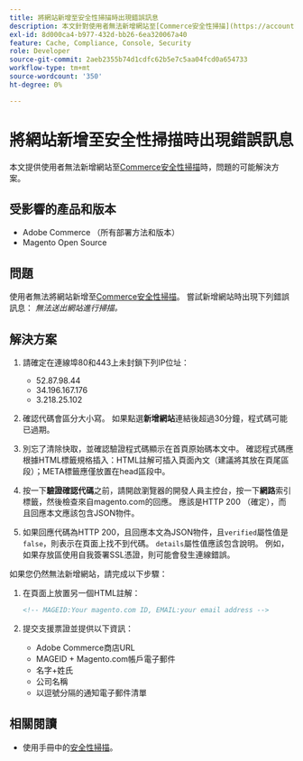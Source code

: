 ```yaml
---
title: 將網站新增至安全性掃描時出現錯誤訊息
description: 本文針對使用者無法新增網站至[Commerce安全性掃描](https://account.magento.com/scanner/dashboard/)的問題提供可能的解決方案。
exl-id: 8d000ca4-b977-432d-bb26-6ea320067a40
feature: Cache, Compliance, Console, Security
role: Developer
source-git-commit: 2aeb2355b74d1cdfc62b5e7c5aa04fcd0a654733
workflow-type: tm+mt
source-wordcount: '350'
ht-degree: 0%

---
```


# 將網站新增至安全性掃描時出現錯誤訊息

本文提供使用者無法新增網站至[Commerce安全性掃描](https://account.magento.com/scanner/dashboard/)時，問題的可能解決方案。

## 受影響的產品和版本

* Adobe Commerce （所有部署方法和版本）
* Magento Open Source

## 問題

使用者無法將網站新增至[Commerce安全性掃描](https://account.magento.com/scanner/dashboard/)。 嘗試新增網站時出現下列錯誤訊息： *無法送出網站進行掃描。*

## 解決方案

1. 請確定在連線埠80和443上未封鎖下列IP位址：
   * 52.87.98.44
   * 34.196.167.176
   * 3.218.25.102

1. 確認代碼會區分大小寫。 如果點選&#x200B;**新增網站**&#x200B;連結後超過30分鐘，程式碼可能已過期。
1. 別忘了清除快取，並確認驗證程式碼顯示在首頁原始碼本文中。 確認程式碼應根據HTML標籤規格插入：HTML註解可插入頁面內文（建議將其放在頁尾區段）；META標籤應僅放置在head區段中。
1. 按一下&#x200B;**驗證確認代碼**&#x200B;之前，請開啟瀏覽器的開發人員主控台，按一下&#x200B;**網路**&#x200B;索引標籤，然後檢查來自magento.com的回應。 應該是HTTP 200 （確定），而且回應本文應該包含JSON物件。
1. 如果回應代碼為HTTP 200，且回應本文為JSON物件，且`verified`屬性值是`false`，則表示在頁面上找不到代碼。 `details`屬性值應該包含說明。 例如，如果存放區使用自我簽署SSL憑證，則可能會發生連線錯誤。

如果您仍然無法新增網站，請完成以下步驟：

1. 在頁面上放置另一個HTML註解：

   ```HTML
   <!-- MAGEID:Your magento.com ID, EMAIL:your email address -->
   ```

1. 提交支援票證並提供以下資訊：
   * Adobe Commerce商店URL
   * MAGEID + Magento.com帳戶電子郵件
   * 名字+姓氏
   * 公司名稱
   * 以逗號分隔的通知電子郵件清單

## 相關閱讀

* 使用手冊中的[安全性掃描](https://experienceleague.adobe.com/en/docs/commerce-admin/systems/security/security-scan)。
